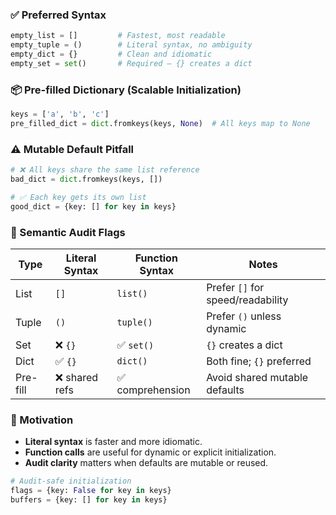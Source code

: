 ### ✅ Preferred Syntax

```python
empty_list = []         # Fastest, most readable
empty_tuple = ()        # Literal syntax, no ambiguity
empty_dict = {}         # Clean and idiomatic
empty_set = set()       # Required — {} creates a dict
```

### 📦 Pre-filled Dictionary (Scalable Initialization)

```python
keys = ['a', 'b', 'c']
pre_filled_dict = dict.fromkeys(keys, None)  # All keys map to None
```

### ⚠️ Mutable Default Pitfall

```python
# ❌ All keys share the same list reference
bad_dict = dict.fromkeys(keys, [])

# ✅ Each key gets its own list
good_dict = {key: [] for key in keys}
```

### 🧠 Semantic Audit Flags

| Type      | Literal Syntax | Function Syntax | Notes                          |
|-----------|----------------|-----------------|--------------------------------|
| List      | `[]`           | `list()`        | Prefer `[]` for speed/readability |
| Tuple     | `()`           | `tuple()`       | Prefer `()` unless dynamic     |
| Set       | ❌ `{}`         | ✅ `set()`       | `{}` creates a dict            |
| Dict      | ✅ `{}`         | `dict()`        | Both fine; `{}` preferred      |
| Pre-fill  | ❌ shared refs  | ✅ comprehension | Avoid shared mutable defaults  |

### 🧭 Motivation

- **Literal syntax** is faster and more idiomatic.
- **Function calls** are useful for dynamic or explicit initialization.
- **Audit clarity** matters when defaults are mutable or reused.

```python
# Audit-safe initialization
flags = {key: False for key in keys}
buffers = {key: [] for key in keys}
```
